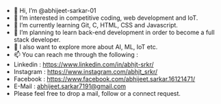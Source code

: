 - 👋 Hi, I’m @abhijeet-sarkar-01
- 👀 I’m interested in competitive coding, web development and IoT.
- 🌱 I’m currently learning Git, C, HTML, CSS and Javascript.
- 💞️ I’m planning to learn back-end development in order to become a full stack developer.
- 💞️ I also want to explore more about AI, ML, IoT etc.
- 📫 You can reach me through the following : 
- Linkedin  : https://www.linkedin.com/in/abhjt-srkr/
- Instagram  : https://www.instagram.com/abhjt_srkr/
- Facebook   : https://www.facebook.com/abhijeet.sarkar.16121471/
- E-Mail     : abhijeet.sarkar7191@gmail.com
- Please feel free to drop a mail, follow or a connect request.                                           

<!---
abhijeet-sarkar-01/abhijeet-sarkar-01 is a ✨ special ✨ repository because its `README.md` (this file) appears on your GitHub profile.
You can click the Preview link to take a look at your changes.
--->
